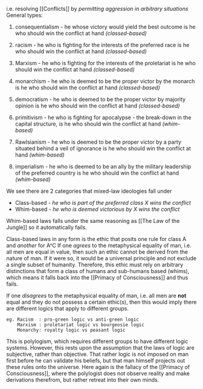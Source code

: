 i.e. resolving [[Conflicts]] by _permitting aggression in arbitrary situations_
General types:
1. consequentialism - he whose victory would yield the best outcome is he who should win the conflict at hand _(classed-based)_
   
2. racism - he who is fighting for the interests of the preferred race is he who should win the conflict at hand _(classed-based)_
   
3. Marxism - he who is fighting for the interests of the proletariat is he who should win the conflict at hand _(classed-based)_
   
4. monarchism - he who is deemed to be the proper victor by the monarch is he who should win the conflict at hand _(classed-based)_
   
5. democratism - he who is deemed to be the proper victor by majority opinion is he who should win the conflict at hand _(classed-based)_
   
6.  primitivism - he who is fighting for apocalypse - the break-down in the capital structure, is he who should win the conflict at hand _(whim-based)_
   
7. Rawlsianism - he who is deemed to be the proper victor by a party situated behind a veil of ignorance is he who should win the conflict at hand _(whim-based)_
   
8. imperialism - he who is deemed to be an ally by the military leadership of the preferred country is he who should win the conflict at hand _(whim-based)_

We see there are 2 categories that mixed-law ideologies fall under
- Class-based - _he who is part of the preferred class X wins the conflict_
- Whim-based - _he who is deemed victorious by X wins the conflict_ 

Whim-based laws falls under the same reasoning as [[The Law of the Jungle]] so it automatically fails.

Class-based laws in any form is the ethic that posits one rule for class A and _another_ for A^C
If one _agrees_ to the metaphysical equality of man, i.e. all men are equal in value, then such an ethic cannot be derived from the nature of man. 
If it were so, it would be a universal principle and not exclude a single subset of humanity. 
Therefore, this ethic must rely on arbitrary distinctions that form a class of humans and sub-humans based (whims), which means it falls back into the [[Primacy of Consciousness]] and  thus fails.

If one _disagrees_ to the metaphysical equality of man, i.e. all men are **not** equal and they do not possess a certain ethic(s), then this would imply there are different logics that apply to different groups.
```
eg. Racism  : pro-green logic vs anti-green logic
	Marxism : proletariat logic vs bourgeosie logic
	Monarchy: royalty logic vs peasant logic
```

This is polylogism, which requires different groups to have different logic systems.
However, this rests upon the assumption that the laws of logic are subjective, rather than objective. That rather logic is not imposed on man first before he can validate his beliefs, but that man himself projects out these rules onto the universe.
Here again is the fallacy of the [[Primacy of Consciousness]], where the polylogist does not observe reality and make derivations therefrom, but rather retreat into their own minds.